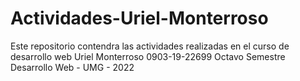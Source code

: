 # Actividades-Uriel-Monterroso
Este repositorio contendra las actividades realizadas en el curso de desarrollo web
Uriel Monterroso
0903-19-22699
Octavo Semestre
Desarrollo Web - UMG - 2022
